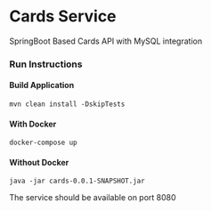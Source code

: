 # Cards Service

SpringBoot Based Cards API with MySQL integration

### Run Instructions

#### Build Application
`mvn clean install -DskipTests`

#### With Docker
`docker-compose up`

#### Without Docker
`java -jar cards-0.0.1-SNAPSHOT.jar`

The service should be available on port 8080